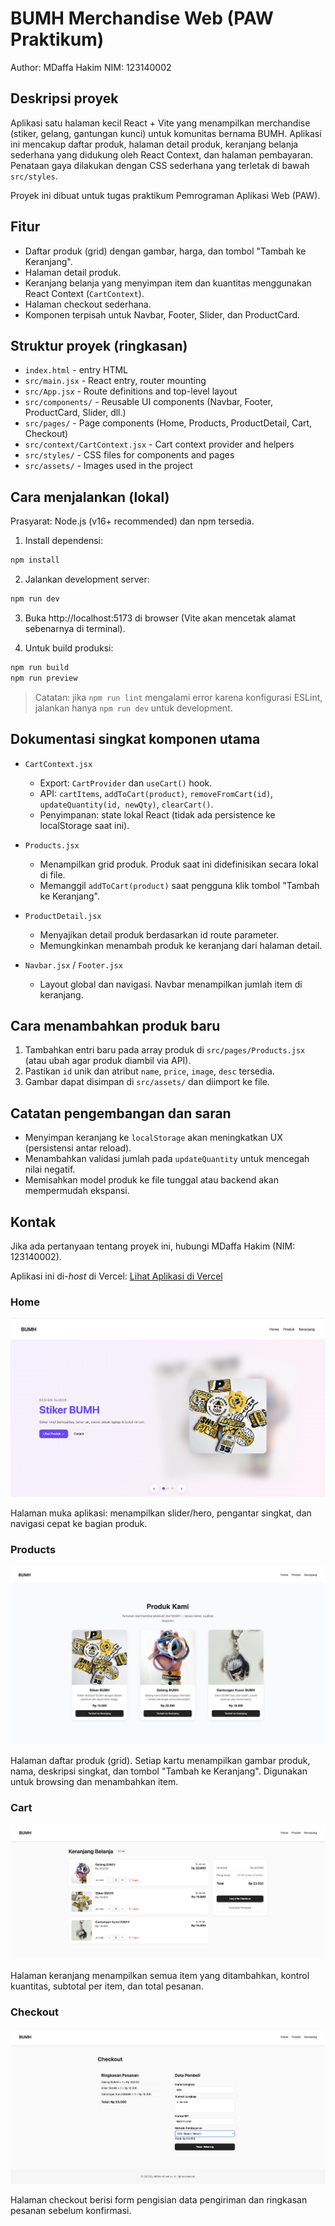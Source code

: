 # BUMH Merchandise Web (PAW Praktikum)

Author: MDaffa Hakim
NIM: 123140002

## Deskripsi proyek

Aplikasi satu halaman kecil React + Vite yang menampilkan merchandise (stiker, gelang, gantungan kunci) untuk komunitas bernama BUMH. Aplikasi ini mencakup daftar produk, halaman detail produk, keranjang belanja sederhana yang didukung oleh React Context, dan halaman pembayaran. Penataan gaya dilakukan dengan CSS sederhana yang terletak di bawah `src/styles`.

Proyek ini dibuat untuk tugas praktikum Pemrograman Aplikasi Web (PAW).

## Fitur

- Daftar produk (grid) dengan gambar, harga, dan tombol "Tambah ke Keranjang".
- Halaman detail produk.
- Keranjang belanja yang menyimpan item dan kuantitas menggunakan React Context (`CartContext`).
- Halaman checkout sederhana.
- Komponen terpisah untuk Navbar, Footer, Slider, dan ProductCard.

## Struktur proyek (ringkasan)

- `index.html` - entry HTML
- `src/main.jsx` - React entry, router mounting
- `src/App.jsx` - Route definitions and top-level layout
- `src/components/` - Reusable UI components (Navbar, Footer, ProductCard, Slider, dll.)
- `src/pages/` - Page components (Home, Products, ProductDetail, Cart, Checkout)
- `src/context/CartContext.jsx` - Cart context provider and helpers
- `src/styles/` - CSS files for components and pages
- `src/assets/` - Images used in the project

## Cara menjalankan (lokal)

Prasyarat: Node.js (v16+ recommended) dan npm tersedia.

1. Install dependensi:

```bash
npm install
```

2. Jalankan development server:

```bash
npm run dev
```

3. Buka http://localhost:5173 di browser (Vite akan mencetak alamat sebenarnya di terminal).

4. Untuk build produksi:

```bash
npm run build
npm run preview
```

> Catatan: jika `npm run lint` mengalami error karena konfigurasi ESLint, jalankan hanya `npm run dev` untuk development.

## Dokumentasi singkat komponen utama

- `CartContext.jsx`
	- Export: `CartProvider` dan `useCart()` hook.
	- API: `cartItems`, `addToCart(product)`, `removeFromCart(id)`, `updateQuantity(id, newQty)`, `clearCart()`.
	- Penyimpanan: state lokal React (tidak ada persistence ke localStorage saat ini).

- `Products.jsx`
	- Menampilkan grid produk. Produk saat ini didefinisikan secara lokal di file.
	- Memanggil `addToCart(product)` saat pengguna klik tombol "Tambah ke Keranjang".

- `ProductDetail.jsx`
	- Menyajikan detail produk berdasarkan id route parameter.
	- Memungkinkan menambah produk ke keranjang dari halaman detail.

- `Navbar.jsx` / `Footer.jsx`
	- Layout global dan navigasi. Navbar menampilkan jumlah item di keranjang.

## Cara menambahkan produk baru

1. Tambahkan entri baru pada array produk di `src/pages/Products.jsx` (atau ubah agar produk diambil via API).
2. Pastikan `id` unik dan atribut `name`, `price`, `image`, `desc` tersedia.
3. Gambar dapat disimpan di `src/assets/` dan diimport ke file.

## Catatan pengembangan dan saran

- Menyimpan keranjang ke `localStorage` akan meningkatkan UX (persistensi antar reload).
- Menambahkan validasi jumlah pada `updateQuantity` untuk mencegah nilai negatif.
- Memisahkan model produk ke file tunggal atau backend akan mempermudah ekspansi.

## Kontak

Jika ada pertanyaan tentang proyek ini, hubungi MDaffa Hakim (NIM: 123140002).

Aplikasi ini di-*host* di Vercel: [Lihat Aplikasi di Vercel](https://pemrograman-web-itera-123140002.vercel.app/)

### Home
![Home](docs/screenshots/home.png)

Halaman muka aplikasi: menampilkan slider/hero, pengantar singkat, dan navigasi cepat ke bagian produk.

### Products
![Products](docs/screenshots/products.png)

Halaman daftar produk (grid). Setiap kartu menampilkan gambar produk, nama, deskripsi singkat, dan tombol "Tambah ke Keranjang". Digunakan untuk browsing dan menambahkan item.


### Cart
![Cart](docs/screenshots/cart.png)

Halaman keranjang menampilkan semua item yang ditambahkan, kontrol kuantitas, subtotal per item, dan total pesanan.

### Checkout
![Checkout](docs/screenshots/checkout.png)

Halaman checkout berisi form pengisian data pengiriman dan ringkasan pesanan sebelum konfirmasi.



